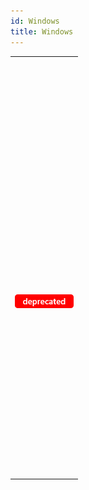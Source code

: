 ```yaml
---
id: Windows
title: Windows
---
```

||
|---|
|[<!-- INCLUDE #_command_.CLOSE WINDOW.Syntax -->](../../commands-legacy/close-window.md)<br/>|
|[<!-- INCLUDE #_command_.CONVERT COORDINATES.Syntax -->](../../commands-legacy/convert-coordinates.md)<br/>|
|[<!-- INCLUDE #_command_.Current form window.Syntax -->](../../commands-legacy/current-form-window.md)<br/>|
|[<!-- INCLUDE #_command_.DRAG WINDOW.Syntax -->](../../commands-legacy/drag-window.md)<br/>|
|[<!-- INCLUDE #_command_.ERASE WINDOW.Syntax -->](../../commands-legacy/erase-window.md)<br/>|
|[<!-- INCLUDE #_command_.Find window.Syntax -->](../../commands-legacy/find-window.md)<br/>|
|[<!-- INCLUDE #_command_.Frontmost window.Syntax -->](../../commands-legacy/frontmost-window.md)<br/>|
|[<!-- INCLUDE #_command_.GET WINDOW RECT.Syntax -->](../../commands-legacy/get-window-rect.md)<br/>|
|[<!-- INCLUDE #_command_.Get window title.Syntax -->](../../commands-legacy/get-window-title.md)<br/>|
|[<!-- INCLUDE #_command_.HIDE TOOL BAR.Syntax -->](../../commands-legacy/hide-tool-bar.md)<br/>|
|[<!-- INCLUDE #_command_.HIDE WINDOW.Syntax -->](../../commands-legacy/hide-window.md)<br/>|
|[<!-- INCLUDE #_command_.Is window maximized.Syntax -->](../../commands-legacy/is-window-maximized.md)<br/>|
|[<!-- INCLUDE #_command_.Is window reduced.Syntax -->](../../commands-legacy/is-window-reduced.md)<br/>|
|[<!-- INCLUDE #_command_.MAXIMIZE WINDOW.Syntax -->](../../commands-legacy/maximize-window.md)<br/>|
|[<!-- INCLUDE #_command_.MINIMIZE WINDOW.Syntax -->](../../commands-legacy/minimize-window.md)<br/>|
|[<!-- INCLUDE #_command_.Next window.Syntax -->](../../commands-legacy/next-window.md)<br/>|
|[<!-- INCLUDE #_command_.Open form window.Syntax -->](../../commands-legacy/open-form-window.md)<br/>|
|[<!-- INCLUDE #_command_.Open window.Syntax -->](../../commands-legacy/open-window.md)  ![](../../assets/en/commands/deprecated.png)<br/>|
|[<!-- INCLUDE #_command_.REDRAW WINDOW.Syntax -->](../../commands-legacy/redraw-window.md)<br/>|
|[<!-- INCLUDE #_command_.REDUCE RESTORE WINDOW.Syntax -->](../../commands-legacy/reduce-restore-window.md)<br/>|
|[<!-- INCLUDE #_command_.RESIZE FORM WINDOW.Syntax -->](../../commands-legacy/resize-form-window.md)<br/>|
|[<!-- INCLUDE #_command_.SET WINDOW DOCUMENT ICON.Syntax -->](../../commands/set-window-document-icon.md)<br/>|
|[<!-- INCLUDE #_command_.SET WINDOW RECT.Syntax -->](../../commands-legacy/set-window-rect.md)<br/>|
|[<!-- INCLUDE #_command_.SET WINDOW TITLE.Syntax -->](../../commands-legacy/set-window-title.md)<br/>|
|[<!-- INCLUDE #_command_.SHOW TOOL BAR.Syntax -->](../../commands-legacy/show-tool-bar.md)<br/>|
|[<!-- INCLUDE #_command_.SHOW WINDOW.Syntax -->](../../commands-legacy/show-window.md)<br/>|
|[<!-- INCLUDE #_command_.Tool bar height.Syntax -->](../../commands-legacy/tool-bar-height.md)<br/>|
|[<!-- INCLUDE #_command_.Window kind.Syntax -->](../../commands-legacy/window-kind.md)<br/>|
|[<!-- INCLUDE #_command_.WINDOW LIST.Syntax -->](../../commands-legacy/window-list.md)<br/>|
|[<!-- INCLUDE #_command_.Window process.Syntax -->](../../commands-legacy/window-process.md)<br/>|
